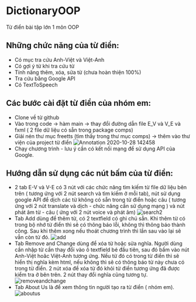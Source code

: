 # DictionaryOOP
Từ điển bài tập lớn 1 môn OOP

## Những chức năng của từ điển: 
- Có mục tra cứu Anh-Việt và Việt-Anh
- Có gợi ý từ khi tra cứu từ
- Tính năng thêm, xóa, sửa từ (chưa hoàn thiện 100%)
- Tra cứu bằng Google API
- Có TextToSpeech


## Các bước cài đặt từ điển của nhóm em:
- Clone về từ github
- Vào trong code -> hàm main -> thay đổi đường dẫn file E_V và V_E và fxml ( 2 file dữ liệu có sẵn trong package comps)
- Giải nén thư mục freetts (tìm thấy trong thư mục comps) -> thêm vào thư viện của project từ điển
![Annotation 2020-10-28 142458](https://user-images.githubusercontent.com/63422116/97404917-6d1e7c00-1929-11eb-8db1-561e30fff9c5.png)
- Chạy chương trình -  lưu ý cần có kết nối mạng để sử dụng API của Google.

## Hướng dẫn sử dụng các nút bấm của từ điển:
- 2 tab E-V và V-E có 3 nút với các chức năng tìm kiếm từ file dữ liệu bên trên ( tương ứng với 2 nút search và tìm kiếm ở mỗi tab), nút sử dụng google API để dịch các từ không có sẵn trong từ điển hoặc câu ( tương ứng với 2 nút translate và dịch - chức năng cần sử dụng mạng ) và nút phát âm từ - câu ( ứng với 2 nút voice và phát âm)
![search2](https://user-images.githubusercontent.com/63422116/97404983-8e7f6800-1929-11eb-9eee-51ee1da1ce82.png)
- Tab Add dùng để thêm từ, có 2 textfield có ghi chú sẵn. Khi thêm từ có trong bộ nhớ từ điển thì sẽ có thông báo lỗi, không thì thông báo thành công. Sau khi thêm xong nếu thoát chương trình thì lần sau vào lại sẽ vẫn còn từ đó.
![add](https://user-images.githubusercontent.com/63422116/97405022-9fc87480-1929-11eb-91c3-b24b3d04926a.PNG)
- Tab Remove and Change dùng để xóa từ hoặc sửa nghĩa. Người dùng cần nhập từ cần thay đổi vào ô textfield bé đầu tiên, sau đó bấm vào nút Anh-Việt hoăc Việt-Anh tương ứng. Nếu từ đó có trong từ điển thì sẽ hiển thị nghĩa kèm html, nếu không thì sẽ có thông báo từ này chưa có trong từ điển. 2 nút xóa để xóa từ đó khỏi từ điển tương ứng đã được kiểm tra ở bên trên. 2 nút thay đổi nghĩa cũng tương tự.
![removeandchange](https://user-images.githubusercontent.com/63422116/97405075-b2db4480-1929-11eb-9460-c8eb084a0208.PNG)
- Tab About Us là để xem thông tin người tạo ra từ điển ( nhóm em).
![aboutus](https://user-images.githubusercontent.com/63422116/97405106-ba9ae900-1929-11eb-9adf-977961354100.PNG)
